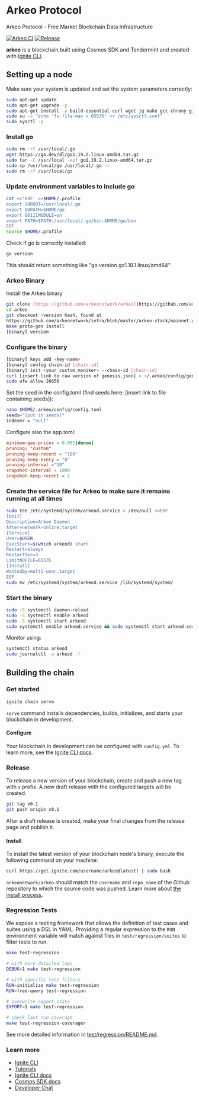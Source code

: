 # Arkeo Protocol

Arkeo Protocol - Free Market Blockchain Data Infrastructure

[![Arkeo CI](https://github.com/arkeonetwork/arkeo/actions/workflows/ci.yml/badge.svg)](https://github.com/arkeonetwork/arkeo/actions/workflows/ci.yml)
[![Release](https://github.com/arkeonetwork/arkeo/actions/workflows/release.yml/badge.svg)](https://github.com/arkeonetwork/arkeo/actions/workflows/release.yml)

**arkeo** is a blockchain built using Cosmos SDK and Tendermint and created
with [Ignite CLI](https://ignite.com/cli).

## Setting up a node

Make sure your system is updated and set the system parameters correctly:

```bash
sudo apt-get update
sudo apt-get upgrade -y
sudo apt-get install -y build-essential curl wget jq make gcc chrony git
sudo su -c "echo 'fs.file-max = 65536' >> /etc/sysctl.conf"
sudo sysctl -p
```

### Install go

```bash
sudo rm -rf /usr/local/.go
wget https://go.dev/dl/go1.19.2.linux-amd64.tar.gz
sudo tar -C /usr/local -xzf go1.19.2.linux-amd64.tar.gz
sudo cp /usr/local/go /usr/local/.go -r
sudo rm -rf /usr/local/go
```

### Update environment variables to include go

```bash
cat <<'EOF' >>$HOME/.profile
export GOROOT=/usr/local/.go
export GOPATH=$HOME/go
export GO111MODULE=on
export PATH=$PATH:/usr/local/.go/bin:$HOME/go/bin
EOF
source $HOME/.profile
```

Check if go is correctly installed:

```bash
go version
```

This should return something like "go version go1.18.1 linux/amd64"

### Arkeo Binary

Install the Arkeo binary

```bash
git clone [https://github.com/arkeonetwork/arkeo](https://github.com/arkeonetwork/arkeo)
cd arkeo
git checkout <version hash, found at
https://github.com/arkeonetwork/infra/blob/master/arkeo-stack/mainnet.yaml#L3>
make proto-gen install
[binary] version
```

### Configure the binary

```bash
[binary] keys add <key-name>
[binary] config chain-id [chain-id]
[binary] init <your_custom_moniker> --chain-id [chain-id]
curl [insert link to raw version of genesis.json] > ~/.arkeo/config/genesis.json
sudo ufw allow 26656
```

Set the seed in the config.toml
(find seeds here: [insert link to file containing seeds]):

```bash
nano $HOME/.arkeo/config/config.toml
seeds="[put in seeds]"
indexer = "null"
```

Configure also the app.toml:

```toml
minimum-gas-prices = 0.001[denom]
pruning: "custom"
pruning-keep-recent = "100"
pruning-keep-every = "0"
pruning-interval ="10"
snapshot-interval = 1000
snapshot-keep-recent = 2
```

### Create the service file for Arkeo to make sure it remains running at all times

```bash
sudo tee /etc/systemd/system/arkeod.service > /dev/null <<EOF
[Unit]
Description=Arkeo Daemon
After=network-online.target
[Service]
User=$USER
ExecStart=$(which arkeod) start
Restart=always
RestartSec=3
LimitNOFILE=65535
[Install]
WantedBy=multi-user.target
EOF
sudo mv /etc/systemd/system/arkeod.service /lib/systemd/system/
```

### Start the binary

```bash
sudo -S systemctl daemon-reload
sudo -S systemctl enable arkeod
sudo -S systemctl start arkeod
sudo systemctl enable arkeod.service && sudo systemctl start arkeod.service
```

Monitor using:

```bash
systemctl status arkeod
sudo journalctl -u arkeod -f
```

## Building the chain

### Get started

```bash
ignite chain serve
```

`serve` command installs dependencies, builds, initializes, and starts your
blockchain in development.

#### Configure

Your blockchain in development can be configured with `config.yml`. To learn
more, see the [Ignite CLI docs](https://docs.ignite.com).

### Release

To release a new version of your blockchain, create and push a new tag with
`v` prefix. A new draft release with the configured targets will be created.

```bash
git tag v0.1
git push origin v0.1
```

After a draft release is created, make your final changes from the release
page and publish it.

#### Install

To install the latest version of your blockchain node's binary, execute the
following command on your machine:

```bash
curl https://get.ignite.com/username/arkeo@latest! | sudo bash
```

`arkeonetwork/arkeo` should match the `username` and `repo_name` of the Github
repository to which the source code was pushed. Learn more about [the install
process](https://github.com/allinbits/starport-installer).

### Regression Tests

We expose a testing framework that allows the definition of test cases and suites using a DSL in YAML. Providing a regular expression to the `RUN` environment variable will match against files in `test/regression/suites` to filter tests to run.

```bash
make test-regression

# with more detailed logs
DEBUG=1 make test-regression

# with specific test filters
RUN=initialize make test-regression
RUN=free-query test-regression

# overwrite export state
EXPORT=1 make test-regression

# check last run coverage
make test-regression-coverager
```

See more detailed information in [test/regression/README.md](test/regression/README.md).

### Learn more

- [Ignite CLI](https://ignite.com/cli)
- [Tutorials](https://docs.ignite.com/guide)
- [Ignite CLI docs](https://docs.ignite.com)
- [Cosmos SDK docs](https://docs.cosmos.network)
- [Developer Chat](https://discord.gg/ignite)
